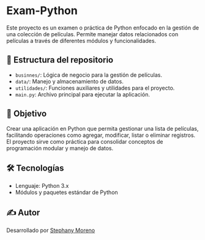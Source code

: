 # Exam-Python

Este proyecto es un examen o práctica de Python enfocado en la gestión de una colección de películas. Permite manejar datos relacionados con películas a través de diferentes módulos y funcionalidades.

## 📂 Estructura del repositorio

- `businnes/`: Lógica de negocio para la gestión de películas.
- `data/`: Manejo y almacenamiento de datos.
- `utilidades/`: Funciones auxiliares y utilidades para el proyecto.
- `main.py`: Archivo principal para ejecutar la aplicación.

## 🚀 Objetivo

Crear una aplicación en Python que permita gestionar una lista de películas, facilitando operaciones como agregar, modificar, listar o eliminar registros. El proyecto sirve como práctica para consolidar conceptos de programación modular y manejo de datos.

## 🛠 Tecnologías

- Lenguaje: Python 3.x
- Módulos y paquetes estándar de Python

## ✍️ Autor

Desarrollado por [Stephany Moreno](https://github.com/Kanny26)
